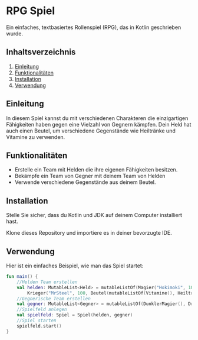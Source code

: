 # RPG Spiel

Ein einfaches, textbasiertes Rollenspiel (RPG), das in Kotlin geschrieben wurde.

## Inhaltsverzeichnis

1. [Einleitung](#einleitung)
2. [Funktionalitäten](#funktionalitäten)
3. [Installation](#installation)
4. [Verwendung](#verwendung)

## Einleitung

In diesem Spiel kannst du mit verschiedenen Charakteren die einzigartigen Fähigkeiten haben gegen eine Vielzahl von Gegnern kämpfen.
Dein Held hat auch einen Beutel, um verschiedene Gegenstände wie Heiltränke und Vitamine zu verwenden.

## Funktionalitäten

- Erstelle ein Team mit Helden die ihre eigenen Fähigkeiten besitzen.
- Bekämpfe ein Team von Gegner mit deinem Team von Helden
- Verwende verschiedene Gegenstände aus deinem Beutel.

## Installation

Stelle Sie sicher, dass du Kotlin und JDK auf deinem Computer installiert hast.

Klone dieses Repository und importiere es in deiner bevorzugte IDE.

## Verwendung

Hier ist ein einfaches Beispiel, wie man das Spiel startet:

```kotlin
fun main() {
    //Helden Team erstellen
    val helden: MutableList<Held> = mutableListOf(Magier("Hokimoki", 100, Beutel(mutableListOf(Heiltrank(), Vitamine()))),
        Krieger("MrSteel", 100, Beutel(mutableListOf(Vitamine(), Heiltrank()))))
    //Gegnerische Team erstellen
    val gegner: MutableList<Gegner> = mutableListOf(DunklerMagier(), Drache())
    //Spielfeld anlegen
    val spielfeld: Spiel = Spiel(helden, gegner)
    //Spiel starten
    spielfeld.start()
}

